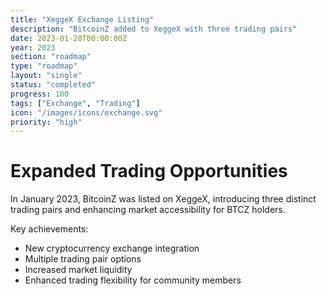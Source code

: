 ```yaml
---
title: "XeggeX Exchange Listing"
description: "BitcoinZ added to XeggeX with three trading pairs"
date: 2023-01-28T00:00:00Z
year: 2023
section: "roadmap"
type: "roadmap"
layout: "single"
status: "completed"
progress: 100
tags: ["Exchange", "Trading"]
icon: "/images/icons/exchange.svg"
priority: "high"
---
```


# Expanded Trading Opportunities

In January 2023, BitcoinZ was listed on XeggeX, introducing three distinct trading pairs and enhancing market accessibility for BTCZ holders.

Key achievements:
- New cryptocurrency exchange integration
- Multiple trading pair options
- Increased market liquidity
- Enhanced trading flexibility for community members
